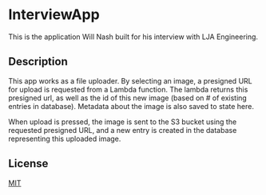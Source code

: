 # InterviewApp

This is the application Will Nash built for his interview with LJA Engineering.

## Description

This app works as a file uploader. By selecting an image, a presigned URL for upload is requested from a Lambda function. The lambda returns this presigned url, as well as the id of this new image (based on # of existing entries in database). Metadata about the image is also saved to state here. 

When upload is pressed, the image is sent to the S3 bucket using the requested presigned URL, and a new entry is created in the database representing this uploaded image. 

## License
[MIT](https://choosealicense.com/licenses/mit/)
